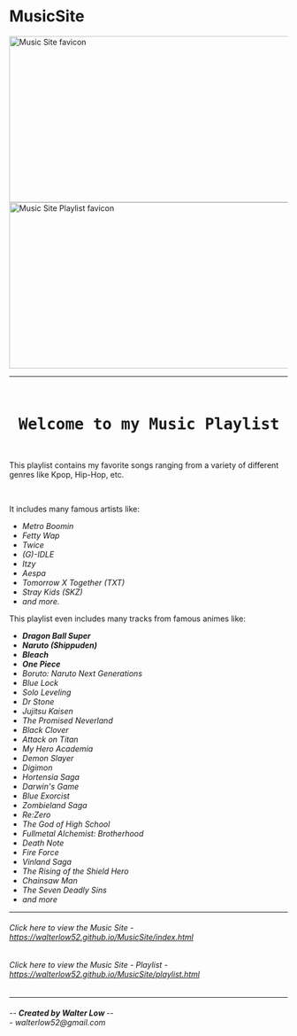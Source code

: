 # MusicSite
<img src = "https://st.depositphotos.com/1000123/4290/i/950/depositphotos_42906467-stock-photo-electric-lighting-effect.jpg" alt = "Music Site favicon" title = "MusicSite" width = "800px" height = "300px">
<img src = "https://png.pngtree.com/thumb_back/fh260/background/20200520/pngtree-lightning-creative-texture-hand-painted-water-and-fire-background-image_335938.jpg" alt = "Music Site Playlist favicon" title = "Music Site - Playlist" width = "800px" height = "300px"> <br> <hr>

<pre> <h1> Welcome to my Music Playlist Project Website! </h1> </pre>
<p> This playlist contains my favorite songs ranging from a variety of different genres like Kpop, Hip-Hop, etc. </p> <br>
<p> It includes many famous artists like: </p>
<ul> 
       <i> <li> Metro Boomin </li>
       <li> Fetty Wap </li>
       <li> Twice </li>
       <li> (G)-IDLE </li>
       <li> Itzy </li>
       <li> Aespa </li>
       <li> Tomorrow X Together (TXT) </li>
       <li> Stray Kids (SKZ) </li> 
       <li> and more. </li> </i>
</ul>

<p> This playlist even includes many tracks from famous animes like: </p>
<ul>
       <i> <li> <b> Dragon Ball Super </li>
       <li> Naruto <i> (Shippuden) </i> </li>
       <li> Bleach </li>
       <li> One Piece </b> </li>
       <li> Boruto: Naruto Next Generations </li>
       <li> Blue Lock </li>
       <li> Solo Leveling </li>
       <li> Dr Stone </li>
       <li> Jujitsu Kaisen </li>
       <li> The Promised Neverland </li>
       <li> Black Clover </li>
       <li> Attack on Titan </li>
       <li> My Hero Academia </li>
       <li> Demon Slayer </li>
       <li> Digimon </li>
       <li> Hortensia Saga </li>
       <li> Darwin's Game </li>
       <li> Blue Exorcist </li>
       <li> Zombieland Saga </li>
       <li> Re:Zero </li>
       <li> The God of High School </li>
       <li> Fullmetal Alchemist: Brotherhood </li>
       <li> Death Note </li>
       <li> Fire Force </li>
       <li> Vinland Saga </li>
       <li> The Rising of the Shield Hero </li>
       <li> Chainsaw Man </li>
       <li> The Seven Deadly Sins </li>
       <li> and more </li> </i>
</ul>

<hr>
<h6> Click here to view the Music Site -  <a href = "https://walterlow52.github.io/MusicSite/index.html"> https://walterlow52.github.io/MusicSite/index.html </a> </h6>
<h6> Click here to view the Music Site - Playlist - <a href = "https://walterlow52.github.io/MusicSite/playlist.html"> https://walterlow52.github.io/MusicSite/playlist.html </a> </h6> <hr>


<h6> -- <b> Created by Walter Low </b> -- <br> - <i> walterlow52@gmail.com </i> </h6>
